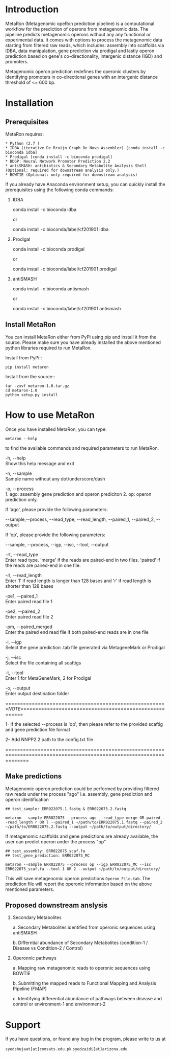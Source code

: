 Introduction
============
MetaRon (Metagenomic opeRon prediction pipeline) is a computational workflow for the prediction of operons from metagenomic data. The pipeline predicts metagenomic operons without any any functional or experimental data. It comes with options to process the metagenomic data starting from filtered raw reads, which includes: assembly into scaffolds via IDBA, data manipulation, gene prediction via prodigal and lastly operon prediction based on gene's co-directionality, intergenic distance (IGD) and promoters.

Metagenomic operon prediction redefines the operonic clusters by identifying promoters in co-directional genes with an intergenic distance threshold of <= 600 bp. 


Installation
============

Prerequisites
-------------
MetaRon requires:

	* Python (2.7 )
	* IDBA (iterative De Bruijn Graph De Novo Assembler) [conda install -c bioconda idba]
	* Prodigal [conda install -c bioconda prodigal]
	* BDGP: Neural Network Promoter Prediction 2.2
	* antiSMASH: antibiotics & Secondary Metabolite Analysis Shell (Optional: required for downstream analysis only.)
	* BOWTIE (Optional: only required for downstream analysis)

If you already have Anaconda environment setup, you can quickly install the prerequisites using the following conda commands:
1. IDBA
	
	conda install -c bioconda idba
	
	or
	
	conda install -c bioconda/label/cf201901 idba
	
2. Prodigal
	
	conda install -c bioconda prodigal
	
	or
	
	conda install -c bioconda/label/cf201901 prodigal
	
3. antiSMASH

	conda install -c bioconda antismash
	
	or
	
	conda install -c bioconda/label/cf201901 antismash


Install MetaRon
---------------
You can install MetaRon either from PyPi using pip and install it from the source. Please make sure you have already installed the above mentioned python libraries required to run MetaRon.

Install from PyPi::

	pip install metaron

Install from the source::
	
	tar -zxvf metaron-1.0.tar.gz
	cd metaron-1.0
	python setup.py install

	
How to use MetaRon
==================
Once you have installed MetaRon, you can type:

	metaron --help

to find the available commands and required parameters to run MetaRon. 


  -h,	--help            
	Show this help message and exit
  
  -n,	--sample            
	Sample name without any dot/underscore/dash
  
  -p,	--process            
	1. ago: assembly gene prediction and operon prediciton
        2. op: operon prediction only. 


If 'ago', please provide the following parameters:

--sample,--process, --read_type, --read_length, --paired_1, --paired_2, --output


If 'op', please provide the following parameters:

--sample, --process, --igp, --isc, --tool, --output 



  -rt,	--read_type            
	Enter read type. 'merge' if the reads are paired-end in two files. 'paired' if the reads are paired-end in one file.
  
  -rl,	--read_length            
	Enter 'l' if read length is longer than 128 bases and 'r' if read length is shorter than 128 bases
  
  -pe1,	--paired_1            
	Enter paired read file 1
  
  -pe2,	--paired_2            
	Enter paired read file 2
  
  -pm,	--paired_merged            
	Enter the paired end read file if both paired-end reads are in one file
  
  -i,	--igp            
	Select the gene prediction .tab file generated via MetageneMark or Prodigal
  
  -j,	--isc            
	Select the file containing all scaftigs
  
  -t,	--tool            
	Enter 1 for MetaGeneMark, 2 for Prodigal
  
  -o,	--output            
	Enter output destination folder
  
  
=======================================================*NOTE*=======================================================

1- If the selected --process is  'op', then please refer to the provided scaftig and gene prediction file format

2- Add NNPP2.2 path to the config.txt file
 
====================================================================================================================

Make predictions
------------------
Metagenomic operon prediction could be performed by providing filtered raw reads under the process "ago" i.e. assembly, gene prediction and operon identification

	## test_sample: ERR022075.1.fastq & ERR022075.2.fastq

	metaron --sample ERR022075 --process ago --read_type merge OR paired --read_length r OR l --paired_1 ~/path/to/ERR022075.1.fastq --paired_2 ~/path/to/ERR022075.2.fastq --output ~/path/to/output/directory/

If metagenomic scaffolds and gene predictions are already available, the user can predict operon under the process "op"

	## test_assembly: ERR022075_scaf.fa 
	## test_gene_prediction: ERR022075_MC

	metaron --sample ERR022075 --process op --igp ERR022075_MC --isc ERR022075_scaf.fa --tool 1 OR 2 --output ~/path/to/output/directory/

This will save metagenomic operon predictions ``Operon_File.tab``.  The prediction file will report the operonic information based on the above mentioned parameters. 


Proposed downstream anslysis
----------------------------

1. Secondary Metabolites

	a. Secondary Metabolites identified from operonic sequences using antiSMASH
	
	b. Differntial abundance of Secondary Metabolites (condition-1 / Disease vs Condition-2 / Control)
	
2. Operonnic pathways

	a. Mapping raw metagenomic reads to operonic sequences using BOWTIE
	
	b. Submitting the mapped reads to Functional Mapping and Analysis Pipeline (FMAP)
	
	c. Identifying differential abundance of pathways between disease and control or environment-1 and environment-2


	

Support
========
If you have questions, or found any bug in the program, please write to us at 

``syedshujaat[at]comsats.edu.pk``
``syedzaidi[at]arizona.edu``
